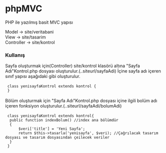 # phpMVC
PHP ile yazılmış basit MVC yapısı

Model -> site/veritabani<br>
View -> site/tasarim<br>
Controller -> site/kontrol<br>

<h3>Kullanış</h3>
Sayfa oluşturmak için(Controller) site/kontrol klasörü altına "Sayfa Adı"Kontrol.php dosyası oluşturulur.(..siteurl/sayfaAdi)
İçine sayfa adı içeren sınıf yapısı aşağıdaki gibi oluşturulur.<br><br>
<code> class yenisayfaKontrol extends kontrol { </code></br>
<code> }</code><br><br>
Bölüm oluşturmak için "Sayfa Adı"Kontrol.php dosyası içine ilgili bolüm adı içeren fonksiyon oluşturulur.(..siteurl/sayfaAdi/bolumAdi)<br><br>
<code> class yenisayfaKontrol extends kontrol{</code></br>
<code> 	public function indexBolum() //index ana bölümdür</code></br>
<code> 	{</code><br>
<code> 		$veri['title'] = 'Yeni Sayfa';</code><br>
<code> 		return $this->tasarla('yenisayfa', $veri); //Çağrılacak tasarım dosyası ve tasarım dosyasından çeilecek veriler</code><br>
<code> 	}</code><br>
<code> }</code><br><br>
